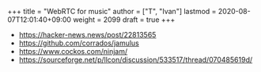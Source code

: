 +++
title = "WebRTC for music"
author = ["T", "Ivan"]
lastmod = 2020-08-07T12:01:40+09:00
weight = 2099
draft = true
+++

-   <https://hacker-news.news/post/22813565>
-   <https://github.com/corrados/jamulus>
-   <https://www.cockos.com/ninjam/>
-   <https://sourceforge.net/p/llcon/discussion/533517/thread/070485619d/>
